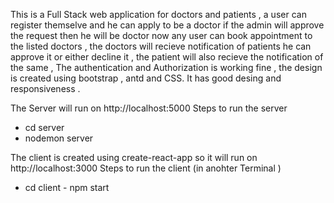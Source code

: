 This is a Full Stack web application for doctors and patients , a user can register themselve and he can apply to be a doctor if the admin will approve the request then he will be doctor now any user can book 
appointment to the listed doctors , the doctors will recieve notification of patients he can approve it or either decline it , the patient will also recieve the notification of the same , The authentication and 
Authorization is working fine , the design is created using bootstrap , antd and CSS. It has good desing and responsiveness .


The Server will run on http://localhost:5000
Steps to run the server
- cd server
- nodemon server

  
The client is created using create-react-app so it will run on http://localhost:3000
Steps to run the client (in anohter Terminal )
- cd client
- npm start
